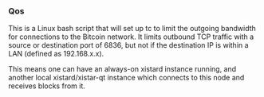 ### Qos ###

This is a Linux bash script that will set up tc to limit the outgoing bandwidth for connections to the Bitcoin network. It limits outbound TCP traffic with a source or destination port of 6836, but not if the destination IP is within a LAN (defined as 192.168.x.x).

This means one can have an always-on xistard instance running, and another local xistard/xistar-qt instance which connects to this node and receives blocks from it.
